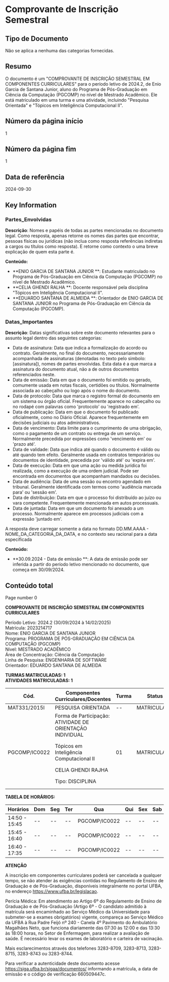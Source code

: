 # Comprovante de Inscrição Semestral

## Tipo de Documento
Não se aplica a nenhuma das categorias fornecidas.

## Resumo
O documento é um "COMPROVANTE DE INSCRIÇÃO SEMESTRAL EM COMPONENTES CURRICULARES" para o período letivo de 2024.2, de Enio Garcia de Santana Junior, aluno do Programa de Pós-Graduação em Ciência da Computação (PGCOMP) no nível de Mestrado Acadêmico. Ele está matriculado em uma turma e uma atividade, incluindo "Pesquisa Orientada" e "Tópicos em Inteligência Computacional II".

## Número da página início
1

## Número da página fim
1

## Data de referência
2024-09-30

## Key Information

### Partes_Envolvidas
**Descrição**: Nomes e papéis de todas as partes mencionadas no documento legal. Como resposta, apenas retorne os nomes das partes que encontrar, pessoas físicas ou jurídicas (não inclua como resposta referências indiretas a cargos ou títulos como resposta). E retorne como contexto o uma breve explicação de quem esta parte é.

**Conteúdo:**
- **ENIO GARCIA DE SANTANA JUNIOR
**: Estudante matriculado no Programa de Pós-Graduação em Ciência da Computação (PGCOMP) no nível de Mestrado Acadêmico.
- **CELIA GHENDI RALHA
**: Docente responsável pela disciplina "Tópicos em Inteligência Computacional II".
- **EDUARDO SANTANA DE ALMEIDA
**: Orientador de ENIO GARCIA DE SANTANA JUNIOR no Programa de Pós-Graduação em Ciência da Computação (PGCOMP).

### Datas_Importantes
**Descrição**: Datas significativas sobre este documento relevantes para o assunto legal dentro das seguintes categorias:
- Data de assinatura: Data que indica a formalização do acordo ou contrato. Geralmente, no final do documento, necessariamente acompanhada de assinaturas (denotadas no texto pelo simbolo: [assinatura]), nomes de partes envolvidas. Esta data é a que marca a assinatura do documento atual, não a de outros documentos referenciados neste.
- Data de emissão: Data em que o documento foi emitido ou gerado, comumente usada em notas fiscais, certidões ou títulos. Normalmente associada ao cabeçalho ou logo após o nome do documento.
- Data de protocolo: Data que marca o registro formal do documento em um sistema ou órgão oficial. Frequentemente aparece no cabeçalho ou no rodapé com palavras como 'protocolo' ou 'registrado em'.
- Data de publicação: Data em que o documento foi publicado oficialmente, como no Diário Oficial. Aparece frequentemente em decisões judiciais ou atos administrativos.
- Data de vencimento: Data limite para o cumprimento de uma obrigação, como o pagamento de um contrato ou entrega de um serviço. Normalmente precedida por expressões como 'vencimento em' ou 'prazo até'.
- Data de validade: Data que indica até quando o documento é válido ou até quando tem efeito. Geralmente usada em contratos temporários ou documentos de identidade, precedida por 'válido até' ou 'expira em'.
- Data de execução: Data em que uma ação ou medida jurídica foi realizada, como a execução de uma ordem judicial. Pode ser encontrada em documentos que acompanham mandados ou decisões.
- Data de audiência: Data de uma sessão ou encontro agendado em tribunal. Geralmente identificada com termos como 'audiência marcada para' ou 'sessão em'.
- Data de distribuição: Data em que o processo foi distribuído ao juízo ou vara competente. Frequentemente mencionada em autos processuais.
- Data de juntada: Data em que um documento foi anexado a um processo. Normalmente aparece em processos judiciais com a expressão 'juntado em'.

 A resposta deve carregar somente a data no formato DD.MM.AAAA - NOME_DA_CATEGORIA_DA_DATA, e no contexto seu racional para a data especificada

**Conteúdo:**
- **30.09.2024 - Data de emissão
**: A data de emissão pode ser inferida a partir do período letivo mencionado no documento, que começa em 30/09/2024.

## Conteúdo total


Page number 0

**COMPROVANTE DE INSCRIÇÃO SEMESTRAL EM COMPONENTES CURRICULARES**

Período Letivo: 2024.2 (30/09/2024 à 14/02/2025)  
Matrícula: 2023214717  
Nome: ENIO GARCIA DE SANTANA JUNIOR  
Programa: PROGRAMA DE PÓS-GRADUAÇÃO EM CIÊNCIA DA COMPUTAÇÃO (PGCOMP)  
Nível: MESTRADO ACADÊMICO  
Área de Concentração: Ciência da Computação  
Linha de Pesquisa: ENGENHARIA DE SOFTWARE  
Orientador: EDUARDO SANTANA DE ALMEIDA  

**TURMAS MATRICULADAS: 1**  
**ATIVIDADES MATRICULADAS: 1**

| Cód.         | Componentes Curriculares/Docentes                  | Turma | Status       | Horário                           |
|--------------|----------------------------------------------------|-------|--------------|-----------------------------------|
| MAT331/2015I | PESQUISA ORIENTADA                                 | --    | MATRICULADO  | --                                |
|              | Forma de Participação: ATIVIDADE DE ORIENTAÇÃO INDIVIDUAL |       |              |                                   |
| PGCOMP/IC0022| Tópicos em Inteligência Computacional II           | 01    | MATRICULADO  | S1345 (30/09/2024 - 14/02/2025)   |
|              | CELIA GHENDI RAJHA                                 |       |              |                                   |
|              | Tipo: DISCIPLINA                                   |       |              | Local: PAF I SALA 218             |

**TABELA DE HORÁRIOS:**

| Horários | Dom | Seg | Ter | Qua | Qui | Sex | Sab |
|----------|-----|-----|-----|-----|-----|-----|-----|
| 14:50 - 15:45 | --  | --  | --  | PGCOMP/IC0022 | --  | --  | --  |
| 15:45 - 16:40 | --  | --  | --  | PGCOMP/IC0022 | --  | --  | --  |
| 16:40 - 17:35 | --  | --  | --  | PGCOMP/IC0022 | --  | --  | --  |

**ATENÇÃO**

A inscrição em componentes curriculares poderá ser cancelada a qualquer tempo, se não atender às exigências contidas no Regulamento de Ensino de Graduação e de Pós-Graduação, disponíveis integralmente no portal UFBA, no endereço https://www.ufba.br/legislacao.

Perícia Médica: Em atendimento ao Artigo 6º do Regulamento de Ensino de Graduação e de Pós-Graduação (Artigo 6º - O candidato admitido à matrícula será encaminhado ao Serviço Médico da Universidade para submeter-se a exames obrigatórios) vigente, compareça ao Serviço Médico da UFBA à Rua Padre Feijó nº 240 - Canela 4º Pavimento do Ambulatório Magalhães Neto, que funciona diariamente das 07:30 às 12:00 e das 13:30 às 18:00 horas, no Setor de Enfermagem, para realizar a avaliação de saúde. É necessário levar os exames de laboratório e carteira de vacinação.

Mais esclarecimentos através dos telefones 3283-8709, 3283-8713, 3283-8715, 3283-8743 ou 3283-8744.

Para verificar a autenticidade deste documento acesse https://siga.ufba.br/sigaa/documentos/ informando a matrícula, a data de emissão e o código de verificação 660509447c.
